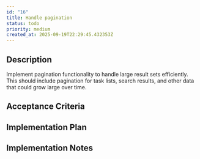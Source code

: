 ```yaml
---
id: "16"
title: Handle pagination
status: todo
priority: medium
created_at: 2025-09-19T22:29:45.432353Z
---
```

## Description

Implement pagination functionality to handle large result sets efficiently. This should include pagination for task lists, search results, and other data that could grow large over time.

## Acceptance Criteria
<!-- AC:BEGIN -->


<!-- AC:END -->

## Implementation Plan



## Implementation Notes


